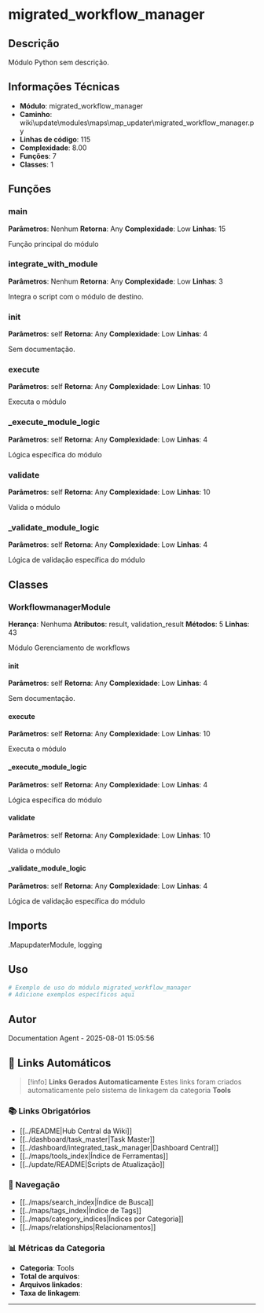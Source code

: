 # migrated_workflow_manager

## Descrição

Módulo Python sem descrição.

## Informações Técnicas

- **Módulo**: migrated_workflow_manager
- **Caminho**: wiki\update\modules\maps\map_updater\migrated_workflow_manager.py
- **Linhas de código**: 115
- **Complexidade**: 8.00
- **Funções**: 7
- **Classes**: 1

## Funções

### main

**Parâmetros**: Nenhum
**Retorna**: Any
**Complexidade**: Low
**Linhas**: 15

Função principal do módulo

### integrate_with_module

**Parâmetros**: Nenhum
**Retorna**: Any
**Complexidade**: Low
**Linhas**: 3

Integra o script com o módulo de destino.

### __init__

**Parâmetros**: self
**Retorna**: Any
**Complexidade**: Low
**Linhas**: 4

Sem documentação.

### execute

**Parâmetros**: self
**Retorna**: Any
**Complexidade**: Low
**Linhas**: 10

Executa o módulo

### _execute_module_logic

**Parâmetros**: self
**Retorna**: Any
**Complexidade**: Low
**Linhas**: 4

Lógica específica do módulo

### validate

**Parâmetros**: self
**Retorna**: Any
**Complexidade**: Low
**Linhas**: 10

Valida o módulo

### _validate_module_logic

**Parâmetros**: self
**Retorna**: Any
**Complexidade**: Low
**Linhas**: 4

Lógica de validação específica do módulo

## Classes

### WorkflowmanagerModule

**Herança**: Nenhuma
**Atributos**: result, validation_result
**Métodos**: 5
**Linhas**: 43

Módulo Gerenciamento de workflows

#### __init__

**Parâmetros**: self
**Retorna**: Any
**Complexidade**: Low
**Linhas**: 4

Sem documentação.

#### execute

**Parâmetros**: self
**Retorna**: Any
**Complexidade**: Low
**Linhas**: 10

Executa o módulo

#### _execute_module_logic

**Parâmetros**: self
**Retorna**: Any
**Complexidade**: Low
**Linhas**: 4

Lógica específica do módulo

#### validate

**Parâmetros**: self
**Retorna**: Any
**Complexidade**: Low
**Linhas**: 10

Valida o módulo

#### _validate_module_logic

**Parâmetros**: self
**Retorna**: Any
**Complexidade**: Low
**Linhas**: 4

Lógica de validação específica do módulo

## Imports

.MapupdaterModule, logging

## Uso

```python
# Exemplo de uso do módulo migrated_workflow_manager
# Adicione exemplos específicos aqui
```

## Autor

Documentation Agent - 2025-08-01 15:05:56

## 🔗 **Links Automáticos**

> [!info] **Links Gerados Automaticamente**
> Estes links foram criados automaticamente pelo sistema de linkagem da categoria **Tools**

### **📚 Links Obrigatórios**
- [[../README|Hub Central da Wiki]]
- [[../dashboard/task_master|Task Master]]
- [[../dashboard/integrated_task_manager|Dashboard Central]]
- [[../maps/tools_index|Índice de Ferramentas]]
- [[../update/README|Scripts de Atualização]]

### **🧭 Navegação**
- [[../maps/search_index|Índice de Busca]]
- [[../maps/tags_index|Índice de Tags]]
- [[../maps/category_indices|Índices por Categoria]]
- [[../maps/relationships|Relacionamentos]]

### **📊 Métricas da Categoria**
- **Categoria**: Tools
- **Total de arquivos**: <!-- Contador automático -->
- **Arquivos linkados**: <!-- Contador automático -->
- **Taxa de linkagem**: <!-- Percentual automático -->

---

